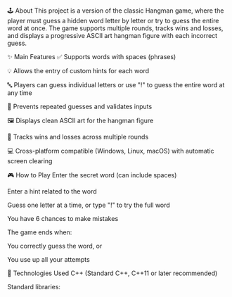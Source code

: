 🕹️ About
This project is a version of the classic Hangman game, where the player must guess a hidden word letter by letter or try to guess the entire word at once. The game supports multiple rounds, tracks wins and losses, and displays a progressive ASCII art hangman figure with each incorrect guess.

✨ Main Features
✅ Supports words with spaces (phrases)

💡 Allows the entry of custom hints for each word

🔤 Players can guess individual letters or use "!" to guess the entire word at any time

🔁 Prevents repeated guesses and validates inputs

🖼️ Displays clean ASCII art for the hangman figure

🧮 Tracks wins and losses across multiple rounds

💻 Cross-platform compatible (Windows, Linux, macOS) with automatic screen clearing

🎮 How to Play
Enter the secret word (can include spaces)

Enter a hint related to the word

Guess one letter at a time, or type "!" to try the full word

You have 6 chances to make mistakes

The game ends when:

You correctly guess the word, or

You use up all your attempts

🧪 Technologies Used
C++ (Standard C++, C++11 or later recommended)

Standard libraries:

<iostream>

<string>

<vector>

<algorithm>

<cctype>

